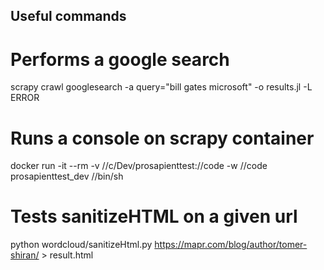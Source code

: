 ## Useful commands

# Performs a google search
scrapy crawl googlesearch -a query="bill gates microsoft" -o results.jl -L ERROR

# Runs a console on scrapy container
docker run -it --rm -v //c/Dev/prosapienttest://code -w //code prosapienttest_dev //bin/sh

# Tests sanitizeHTML on a given url
python wordcloud/sanitizeHtml.py https://mapr.com/blog/author/tomer-shiran/ > result.html
